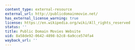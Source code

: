 ```yaml
---
content_type: external-resource
external_url: http://publicdomainmovie.net/
has_external_license_warning: true
license: https://en.wikipedia.org/wiki/All_rights_reserved
status: ''
title: Public Domain Movies Website
uid: 8a58de92-0642-4898-b2c8-6a9cce574fa4
wayback_url: ''
---
```

